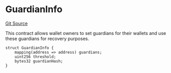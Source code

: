 # GuardianInfo
[Git Source](https://github.com/TrueWallet/contracts/blob/5a052bc82f5ecbfdc3b7fb992a66fa5b770bcc4b/src/modules/SocialRecoveryModule/ISocialRecoveryModule.sol)

This contract allows wallet owners to set guardians for their wallets
and use these guardians for recovery purposes.


```solidity
struct GuardianInfo {
    mapping(address => address) guardians;
    uint256 threshold;
    bytes32 guardianHash;
}
```

